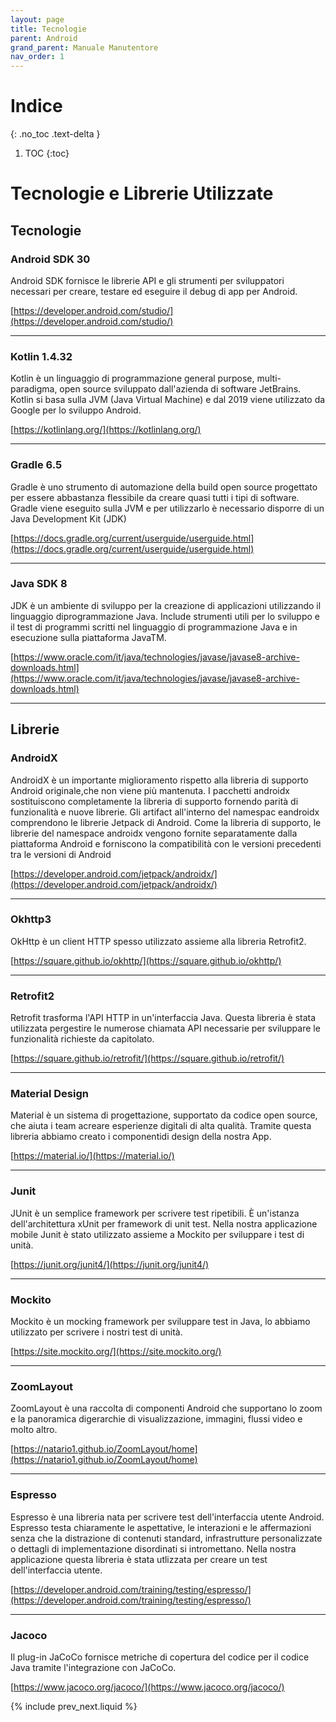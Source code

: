 ```yaml
---
layout: page
title: Tecnologie
parent: Android
grand_parent: Manuale Manutentore
nav_order: 1
---
```


# Indice
{: .no_toc .text-delta }

1. TOC
{:toc}

# Tecnologie e Librerie Utilizzate
## Tecnologie
### Android SDK 30
Android SDK fornisce le librerie API e gli strumenti per sviluppatori necessari per creare, testare ed eseguire il debug di app per Android.

[https://developer.android.com/studio/](https://developer.android.com/studio/)

- - -

### Kotlin 1.4.32

Kotlin è un linguaggio di programmazione general purpose, multi-paradigma, open source sviluppato dall'azienda di software JetBrains. Kotlin si basa sulla JVM (Java Virtual Machine) e dal 2019 viene utilizzato da Google per lo sviluppo Android.

[https://kotlinlang.org/](https://kotlinlang.org/)

- - -

### Gradle 6.5
Gradle è uno strumento di automazione della build open source progettato per essere abbastanza flessibile da creare quasi tutti i tipi di software. Gradle viene eseguito sulla JVM e per utilizzarlo è necessario disporre di un Java Development Kit (JDK)

[https://docs.gradle.org/current/userguide/userguide.html](https://docs.gradle.org/current/userguide/userguide.html)

- - -

### Java SDK 8
JDK è un ambiente di sviluppo per la creazione di applicazioni utilizzando il linguaggio diprogrammazione Java. Include strumenti utili per lo sviluppo e il test di programmi scritti nel linguaggio di programmazione Java e in esecuzione sulla piattaforma JavaTM.

[https://www.oracle.com/it/java/technologies/javase/javase8-archive-downloads.html](https://www.oracle.com/it/java/technologies/javase/javase8-archive-downloads.html)

- - -

## Librerie
### AndroidX
AndroidX è un importante miglioramento rispetto alla libreria di supporto Android originale,che non viene più mantenuta. I pacchetti androidx sostituiscono completamente la libreria di supporto fornendo parità di funzionalità e nuove librerie. Gli artifact all'interno del namespac eandroidx comprendono le librerie Jetpack di Android. Come la libreria di supporto, le librerie del namespace androidx vengono fornite separatamente dalla piattaforma Android e forniscono la compatibilità con le versioni precedenti tra le versioni di Android

[https://developer.android.com/jetpack/androidx/](https://developer.android.com/jetpack/androidx/)

- - -

### Okhttp3
OkHttp è un client HTTP spesso utilizzato assieme alla libreria Retrofit2.

[https://square.github.io/okhttp/](https://square.github.io/okhttp/)

- - -

### Retrofit2
Retrofit trasforma l'API HTTP in un'interfaccia Java. Questa libreria è stata utilizzata pergestire le numerose chiamata API necessarie per sviluppare le funzionalità richieste da capitolato.

[https://square.github.io/retrofit/](https://square.github.io/retrofit/)

- - -

### Material Design
Material è un sistema di progettazione, supportato da codice open source, che aiuta i team acreare esperienze digitali di alta qualità. Tramite questa libreria abbiamo creato i componentidi design della nostra App.

[https://material.io/](https://material.io/)

- - -

### Junit
JUnit è un semplice framework per scrivere test ripetibili. È un'istanza dell'architettura xUnit per framework di unit test. Nella nostra applicazione mobile Junit è stato utilizzato assieme a Mockito per sviluppare i test di unità.

[https://junit.org/junit4/](https://junit.org/junit4/)

- - -

### Mockito
Mockito è un mocking framework per sviluppare test in Java, lo abbiamo utilizzato per scrivere i nostri test di unità.

[https://site.mockito.org/](https://site.mockito.org/)

- - -

### ZoomLayout
ZoomLayout è una raccolta di componenti Android che supportano lo zoom e la panoramica digerarchie di visualizzazione, immagini, flussi video e molto altro.

[https://natario1.github.io/ZoomLayout/home](https://natario1.github.io/ZoomLayout/home)

- - -

### Espresso
Espresso è una libreria nata per scrivere test dell'interfaccia utente Android.  Espresso testa chiaramente le aspettative, le interazioni e le affermazioni senza che la distrazione di contenuti standard, infrastrutture personalizzate o dettagli di implementazione disordinati si intromettano. Nella nostra applicazione questa libreria è stata utlizzata per creare un test dell'interfaccia utente.

[https://developer.android.com/training/testing/espresso/](https://developer.android.com/training/testing/espresso/)

- - -

### Jacoco
Il plug-in JaCoCo fornisce metriche di copertura del codice per il codice Java tramite l'integrazione con JaCoCo.

[https://www.jacoco.org/jacoco/](https://www.jacoco.org/jacoco/)

{% include prev_next.liquid %}